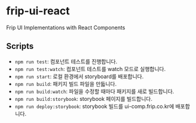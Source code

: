 # frip-ui-react
Frip UI Implementations with React Components

## Scripts
* `npm run test`: 컴포넌트 테스트를 진행합니다.
* `npm run test:watch`: 컴포넌트 테스트를 watch 모드로 실행합니다.
* `npm run start`: 로컬 환경에서 storyboard를 배포합니다.
* `npm run build`: 패키지 빌드 파일을 만듧니다.
* `npm run build:watch`: 파일을 수정할 때마다 패키지를 새로 빌드합니다.
* `npm run build:storybook`: storybook 페이지를 빌드합니다.
* `npm run deploy:storybook`: storybook 빌드를 ui-comp.frip.co.kr에 배포합니다.
